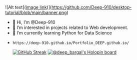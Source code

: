 ![Alt text]([image link]([banner.png))](https://github.com/Deep-910/desktop-tutorial/blob/main/banner.png)

- 👋 Hi, I’m @Deep-910
- 👀 I’m interested in projects related to Web development.
- 🌱 I’m currently learning Python for Data Science
-     https://deep-910.github.io/Portfolio_DEEP.github.io/
  [![GitHub Streak](http://github-readme-streak-stats.herokuapp.com?user=Deep-910&theme=onedark-duo&border_radius=4.7&mode=weekly&type=png)](https://git.io/streak-stats)
   [![@deep_bargal's Holopin board](https://holopin.me/deep_bargal)](https://holopin.io/@deep_bargal)


<!---
Deep-910/Deep-910 is a ✨ special ✨ repository because its `README.md` (this file) appears on your GitHub profile.
You can click the Preview link to take a look at your changes.
--->
